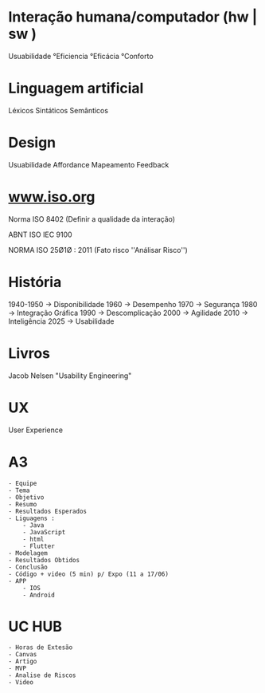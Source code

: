 # Interação humana/computador (hw | sw )

Usuabilidade 
°Eficiencia
°Eficácia
°Conforto

# Linguagem artificial

Léxicos
Sintáticos
Semânticos

# Design

Usuabilidade
Affordance
Mapeamento
Feedback

# www.iso.org

Norma ISO 8402 (Definir a qualidade da interação)

ABNT ISO IEC 9100

NORMA ISO 25Ø1Ø : 2011 (Fato risco ''Análisar Risco'')

# História

1940-1950 -> Disponibilidade
1960 -> Desempenho
1970 -> Segurança
1980 -> Integração Gráfica
1990 -> Descomplicação
2000 -> Agilidade
2010 -> Inteligência
2025 -> Usabilidade

# Livros

Jacob Nelsen "Usability Engineering"

# UX

User Experience


# A3

    - Equipe
    - Tema
    - Objetivo 
    - Resumo
    - Resultados Esperados
    - Liguagens :
        - Java
        - JavaScript
        - html
        - Flutter
    - Modelagem 
    - Resultados Obtidos
    - Conclusão
    - Código + video (5 min) p/ Expo (11 a 17/06)
    - APP
        - IOS
        - Android

# UC HUB

    - Horas de Extesão
    - Canvas
    - Artigo
    - MVP
    - Analise de Riscos
    - Video 